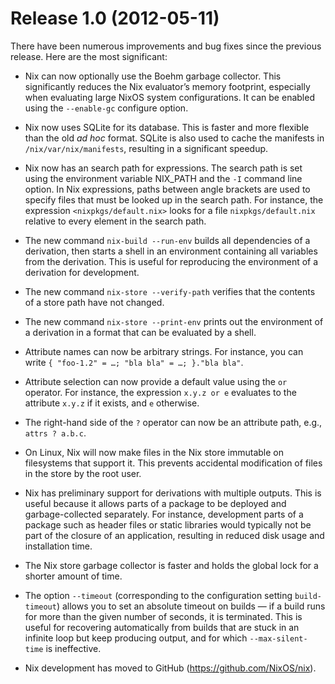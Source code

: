 # Release 1.0 (2012-05-11)

There have been numerous improvements and bug fixes since the previous
release. Here are the most significant:

  - Nix can now optionally use the Boehm garbage collector. This
    significantly reduces the Nix evaluator’s memory footprint,
    especially when evaluating large NixOS system configurations. It can
    be enabled using the `--enable-gc` configure option.

  - Nix now uses SQLite for its database. This is faster and more
    flexible than the old *ad hoc* format. SQLite is also used to cache
    the manifests in `/nix/var/nix/manifests`, resulting in a
    significant speedup.

  - Nix now has an search path for expressions. The search path is set
    using the environment variable NIX\_PATH and the `-I` command line
    option. In Nix expressions, paths between angle brackets are used to
    specify files that must be looked up in the search path. For
    instance, the expression `<nixpkgs/default.nix>` looks for a file
    `nixpkgs/default.nix` relative to every element in the search path.

  - The new command `nix-build --run-env` builds all dependencies of a
    derivation, then starts a shell in an environment containing all
    variables from the derivation. This is useful for reproducing the
    environment of a derivation for development.

  - The new command `nix-store --verify-path` verifies that the contents
    of a store path have not changed.

  - The new command `nix-store --print-env` prints out the environment
    of a derivation in a format that can be evaluated by a shell.

  - Attribute names can now be arbitrary strings. For instance, you can
    write `{ "foo-1.2" = …; "bla bla" = …; }."bla
                    bla"`.

  - Attribute selection can now provide a default value using the `or`
    operator. For instance, the expression `x.y.z or e` evaluates to the
    attribute `x.y.z` if it exists, and `e` otherwise.

  - The right-hand side of the `?` operator can now be an attribute
    path, e.g., `attrs ?
                    a.b.c`.

  - On Linux, Nix will now make files in the Nix store immutable on
    filesystems that support it. This prevents accidental modification
    of files in the store by the root user.

  - Nix has preliminary support for derivations with multiple outputs.
    This is useful because it allows parts of a package to be deployed
    and garbage-collected separately. For instance, development parts of
    a package such as header files or static libraries would typically
    not be part of the closure of an application, resulting in reduced
    disk usage and installation time.

  - The Nix store garbage collector is faster and holds the global lock
    for a shorter amount of time.

  - The option `--timeout` (corresponding to the configuration setting
    `build-timeout`) allows you to set an absolute timeout on builds —
    if a build runs for more than the given number of seconds, it is
    terminated. This is useful for recovering automatically from builds
    that are stuck in an infinite loop but keep producing output, and
    for which `--max-silent-time` is ineffective.

  - Nix development has moved to GitHub
    (<https://github.com/NixOS/nix>).
